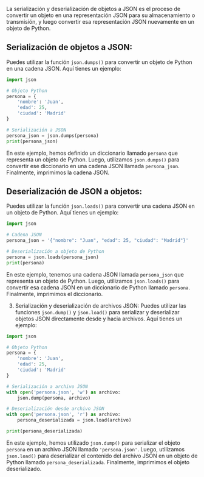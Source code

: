 La serialización y deserialización de objetos a JSON es el proceso de convertir un objeto en una representación JSON para su almacenamiento o transmisión, y luego convertir esa representación JSON nuevamente en un objeto de Python.

## Serialización de objetos a JSON:
Puedes utilizar la función `json.dumps()` para convertir un objeto de Python en una cadena JSON. Aquí tienes un ejemplo:

```python
import json

# Objeto Python
persona = {
    'nombre': 'Juan',
    'edad': 25,
    'ciudad': 'Madrid'
}

# Serialización a JSON
persona_json = json.dumps(persona)
print(persona_json)
```

En este ejemplo, hemos definido un diccionario llamado `persona` que representa un objeto de Python. Luego, utilizamos `json.dumps()` para convertir ese diccionario en una cadena JSON llamada `persona_json`. Finalmente, imprimimos la cadena JSON.

## Deserialización de JSON a objetos:
Puedes utilizar la función `json.loads()` para convertir una cadena JSON en un objeto de Python. Aquí tienes un ejemplo:

```python
import json

# Cadena JSON
persona_json = '{"nombre": "Juan", "edad": 25, "ciudad": "Madrid"}'

# Deserialización a objeto de Python
persona = json.loads(persona_json)
print(persona)
```

En este ejemplo, tenemos una cadena JSON llamada `persona_json` que representa un objeto de Python. Luego, utilizamos `json.loads()` para convertir esa cadena JSON en un diccionario de Python llamado `persona`. Finalmente, imprimimos el diccionario.

3. Serialización y deserialización de archivos JSON:
Puedes utilizar las funciones `json.dump()` y `json.load()` para serializar y deserializar objetos JSON directamente desde y hacia archivos. Aquí tienes un ejemplo:

```python
import json

# Objeto Python
persona = {
    'nombre': 'Juan',
    'edad': 25,
    'ciudad': 'Madrid'
}

# Serialización a archivo JSON
with open('persona.json', 'w') as archivo:
    json.dump(persona, archivo)

# Deserialización desde archivo JSON
with open('persona.json', 'r') as archivo:
    persona_deserializada = json.load(archivo)

print(persona_deserializada)
```

En este ejemplo, hemos utilizado `json.dump()` para serializar el objeto `persona` en un archivo JSON llamado `'persona.json'`. Luego, utilizamos `json.load()` para deserializar el contenido del archivo JSON en un objeto de Python llamado `persona_deserializada`. Finalmente, imprimimos el objeto deserializado.
